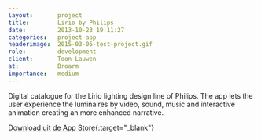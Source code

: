 ```yaml
---
layout:       project
title:        Lirio by Philips
date:         2013-10-23 19:11:27 
categories:   project app
headerimage:  2015-03-06-test-project.gif
role:         development
client:       Toon Lauwen
at:           Broarm
importance:   medium
---
```


Digital catalogue for the Lirio lighting design line of Philips. The app lets the user experience the luminaires by video, sound, music and interactive animation creating an more enhanced narrative. 

[Download uit de App Store][appStore]{:target="_blank"}

[appStore]: https://itunes.apple.com/nl/app/lirio-by-philips/id690517700 "Download de app"